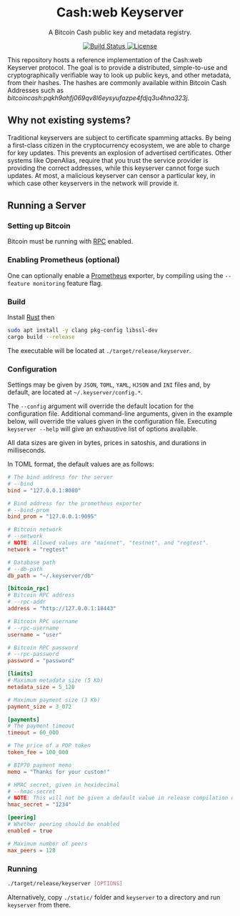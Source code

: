<h1 align="center">
  Cash:web Keyserver
</h1>

<p align="center">
  A Bitcoin Cash public key and metadata registry.
</p>

<p align="center">
  <a href="https://github.com/cashweb/keyserver-rs/actions">
    <img alt="Build Status" src="https://github.com/cashweb/keyserver-rs/workflows/CI/badge.svg">
  </a>

  <a href="LICENSE">
    <img alt="License" src="https://img.shields.io/badge/license-MIT-blue.svg">
  </a>
</p>

This repository hosts a reference implementation of the Cash:web Keyserver protocol. The goal is to provide a distributed, simple-to-use and cryptographically verifiable way to look up public keys, and other metadata, from their hashes. The hashes are commonly available within Bitcoin Cash Addresses such as *bitcoincash:pqkh9ahfj069qv8l6eysyufazpe4fdjq3u4hna323j*.

## Why not existing systems?

Traditional keyservers are subject to certificate spamming attacks. By being a first-class citizen in the cryptocurrency ecosystem, we are able to charge for key updates. This prevents an explosion of advertised certificates. Other systems like OpenAlias, require that you trust the service provider is providing the correct addresses, while this keyserver cannot forge such updates. At most, a malicious keyserver can censor a particular key, in which case other keyservers in the network will provide it.

## Running a Server

### Setting up Bitcoin

Bitcoin must be running with [RPC](https://bitcoin.org/en/developer-reference#remote-procedure-calls-rpcs) enabled.

### Enabling Prometheus (optional)

One can optionally enable a [Prometheus](https://prometheus.io/) exporter, by compiling using the `--feature monitoring` feature flag.

### Build

Install [Rust](https://www.rust-lang.org/tools/install) then

```bash
sudo apt install -y clang pkg-config libssl-dev
cargo build --release
```

The executable will be located at `./target/release/keyserver`.

### Configuration

Settings may be given by `JSON`, `TOML`, `YAML`, `HJSON` and `INI` files and, by default, are located at `~/.keyserver/config.*`. 

The `--config` argument will override the default location for the configuration file. Additional command-line arguments, given in the example below, will override the values given in the configuration file. Executing `keyserver --help` will give an exhaustive list of options available.

All data sizes are given in bytes, prices in satoshis, and durations in milliseconds.

In TOML format, the default values are as follows:

```toml
# The bind address for the server
# --bind
bind = "127.0.0.1:8080"

# Bind address for the prometheus exporter
# --bind-prom
bind_prom = "127.0.0.1:9095"

# Bitcoin network
# --network
# NOTE: Allowed values are "mainnet", "testnet", and "regtest".
network = "regtest"

# Database path
# --db-path
db_path = "~/.keyserver/db"

[bitcoin_rpc]
# Bitcoin RPC address
# --rpc-addr
address = "http://127.0.0.1:18443"

# Bitcoin RPC username
# --rpc-username
username = "user"

# Bitcoin RPC password
# --rpc-password
password = "password"

[limits]
# Maximum metadata size (5 Kb)
metadata_size = 5_120

# Maximum payment size (3 Kb)
payment_size = 3_072

[payments]
# The payment timeout
timeout = 60_000

# The price of a POP token
token_fee = 100_000

# BIP70 payment memo
memo = "Thanks for your custom!"

# HMAC secret, given in hexidecimal
# --hmac-secret
# NOTE: This will not be given a default value in release compilation due to security considerations.
hmac_secret = "1234"

[peering]
# Whether peering should be enabled
enabled = true

# Maximum number of peers
max_peers = 128

```

### Running

```bash
./target/release/keyserver [OPTIONS]
```

Alternatively, copy `./static/` folder and `keyserver` to a directory and run `keyserver` from there.
